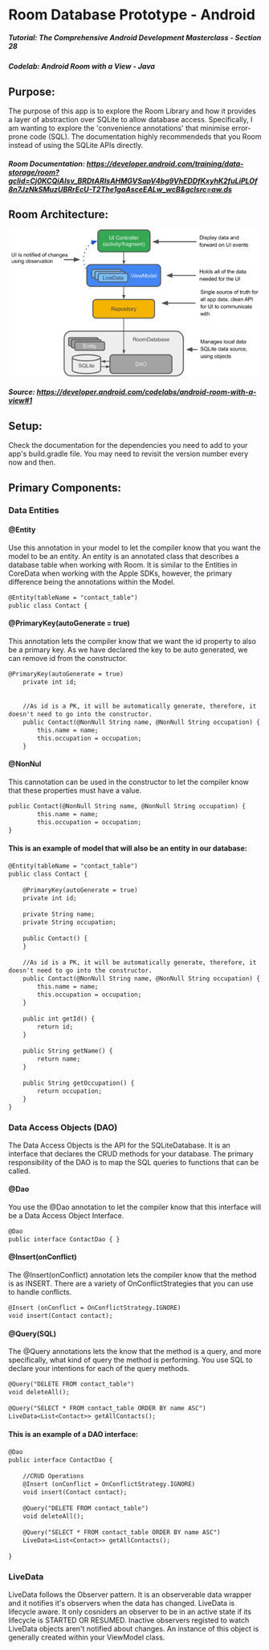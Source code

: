 # Room Database Prototype - Android
##### Tutorial: The Comprehensive Android Development Masterclass - Section 28
##### Codelab: Android Room with a View - Java

## Purpose: 
The purpose of this app is to explore the Room Library and how it provides a layer of abstraction over SQLite to allow database access. Specifically, I am wanting to explore the 'convenience annotations' that minimise error-prone code (SQL). The documentation highly recommendeds that you Room instead of using the SQLite APIs directly. 

##### Room Documentation: https://developer.android.com/training/data-storage/room?gclid=Cj0KCQiAlsv_BRDtARIsAHMGVSapV4bg9VhEDDfKxyhK2fuLiPLOf8n7JzNkSMuzUBRrEcU-T2The1gaAsceEALw_wcB&gclsrc=aw.ds


## Room Architecture:
![find](/RoomModel.png)

##### Source: https://developer.android.com/codelabs/android-room-with-a-view#1

## Setup:
Check the documentation for the dependencies you need to add to your app's build.gradle file. You may need to revisit the version number every now and then.


## Primary Components:

### Data Entities
#### @Entity
Use this annotation in your model to let the compiler know that you want the model to be an entity. An entity is an annotated class that describes a database table when working with Room. It is similar to the Entities in CoreData when working with the Apple SDKs, however, the primary difference being the annotations within the Model.

```
@Entity(tableName = "contact_table")
public class Contact {
```

#### @PrimaryKey(autoGenerate = true)
This annotation lets the compiler know that we want the id property to also be a primary key. As we have declared the key to be auto generated, we can remove id from the constructor.

```
@PrimaryKey(autoGenerate = true)
    private int id;
    
    
    //As id is a PK, it will be automatically generate, therefore, it doesn't need to go into the constructor.
    public Contact(@NonNull String name, @NonNull String occupation) {
        this.name = name;
        this.occupation = occupation;
    }
```

#### @NonNul 
This cannotation can be used in the constructor to let the compiler know that these properties must have a value.

```
public Contact(@NonNull String name, @NonNull String occupation) {
        this.name = name;
        this.occupation = occupation;
}
```


#### This is an example of model that will also be an entity in our database:
```
@Entity(tableName = "contact_table")
public class Contact {

    @PrimaryKey(autoGenerate = true)
    private int id;

    private String name;
    private String occupation;

    public Contact() {
    }

    //As id is a PK, it will be automatically generate, therefore, it doesn't need to go into the constructor.
    public Contact(@NonNull String name, @NonNull String occupation) {
        this.name = name;
        this.occupation = occupation;
    }

    public int getId() {
        return id;
    }

    public String getName() {
        return name;
    }

    public String getOccupation() {
        return occupation;
    }
}
```

### Data Access Objects (DAO)
The Data Access Objects is the API for the SQLiteDatabase. It is an interface that declares the CRUD methods for your database. The primary responsibility of the DAO is to map the SQL queries to functions that can be called.

#### @Dao
You use the @Dao annotation to let the compiler know that this interface will be a Data Access Object Interface.

```
@Dao
public interface ContactDao { }
```

#### @Insert(onConflict)
The @Insert(onConflict) annotation lets the compiler know that the method is as INSERT. There are a variety of OnConflictStrategies that you can use to handle conflicts.

```
@Insert (onConflict = OnConflictStrategy.IGNORE)
void insert(Contact contact);
````

#### @Query(SQL)
The @Query annotations lets the know that the method is a query, and more specifically, what kind of query the method is performing. You use SQL to declare your intentions for each of the query methods. 
```
@Query("DELETE FROM contact_table")
void deleteAll();

@Query("SELECT * FROM contact_table ORDER BY name ASC")
LiveData<List<Contact>> getAllContacts();
```

#### This is an example of a DAO interface:
```
@Dao
public interface ContactDao {

    //CRUD Operations
    @Insert (onConflict = OnConflictStrategy.IGNORE)
    void insert(Contact contact);

    @Query("DELETE FROM contact_table")
    void deleteAll();

    @Query("SELECT * FROM contact_table ORDER BY name ASC")
    LiveData<List<Contact>> getAllContacts();

}
```

### LiveData
LiveData follows the Observer pattern. It is an observerable data wrapper and it notifies it's observers when the data has changed. LiveData is lifecycle aware. It only cosniders an observer to be in an active state if its lifecycle is STARTED OR RESUMED. Inactive observers registed to watch LiveData objects aren't notified about changes. An instance of this object is generally created within your ViewModel class.
